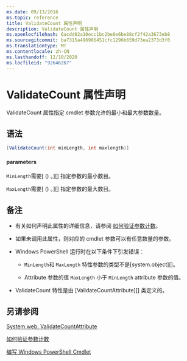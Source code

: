 ```yaml
---
ms.date: 09/13/2016
ms.topic: reference
title: ValidateCount 属性声明
description: ValidateCount 属性声明
ms.openlocfilehash: 6acdd02a10ecc1bc2be0e6be88cf2f42a3673eb8
ms.sourcegitcommit: ba7315a496986451cfc1296b659d73ea2373d3f0
ms.translationtype: MT
ms.contentlocale: zh-CN
ms.lasthandoff: 12/10/2020
ms.locfileid: "92646267"
---
```

# <a name="validatecount-attribute-declaration"></a>ValidateCount 属性声明

ValidateCount 属性指定 cmdlet 参数允许的最小和最大参数数量。

## <a name="syntax"></a>语法

```csharp
[ValidateCount(int minLength, int maxlength)]
```

#### <a name="parameters"></a>parameters

`MinLength`需要[ () 。][] 指定参数的最小数目。

`MaxLength`需要[ () 。][] 指定参数的最大数目。

## <a name="remarks"></a>备注

- 有关如何声明此属性的详细信息，请参阅 [如何验证参数计数][]。

- 如果未调用此属性，则对应的 cmdlet 参数可以有任意数量的参数。

- Windows PowerShell 运行时在以下条件下引发错误：

  - `MinLength`和 `MaxLength` 特性参数的类型不是[system.object][]。

  - Attribute 参数的值 `MaxLength` 小于 `MinLength` attribute 参数的值。

- ValidateCount 特性是由 [ValidateCountAttribute][] 类定义的。

## <a name="see-also"></a>另请参阅

[System.web. ValidateCountAttribute][]

[如何验证参数计数][]

[编写 Windows PowerShell Cmdlet][]

[如何验证参数计数]: how-to-validate-an-argument-count.md
[编写 Windows PowerShell Cmdlet]: writing-a-windows-powershell-cmdlet.md

[System.Int32]: /dotnet/api/System.Int32
[System.web. ValidateCountAttribute]: /dotnet/api/System.Management.Automation.ValidateCountAttribute
